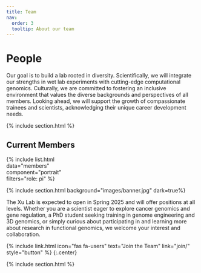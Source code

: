 ```yaml
---
title: Team
nav:
  order: 3
  tooltip: About our team
---
```


# <i class="fas fa-users"></i>People
Our goal is to build a lab rooted in diversity. Scientifically, we will integrate our strengths in wet lab experiments with cutting-edge computational genomics. Culturally, we are committed to fostering an inclusive environment that values the diverse backgrounds and perspectives of all members. Looking ahead, we will support the growth of compassionate trainees and scientists, acknowledging their unique career development needs.

{% include section.html %}
## Current Members
{% 
  include list.html  
  data="members"  
  component="portrait"  
  filters="role: pi" 
%}

{% include section.html background="images/banner.jpg" dark=true%}

The Xu Lab is expected to open in Spring 2025 and will offer positions at all levels. Whether you are a scientist eager to explore cancer genomics and gene regulation, a PhD student seeking training in genome engineering and 3D genomics, or simply curious about participating in and learning more about research in functional genomics, we welcome your interest and collaboration.

{% include link.html icon="fas fa-users" text="Join the Team" link="join/" style="button" %} {:.center}

{% include section.html %}
